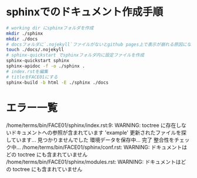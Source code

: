 # sphinxでのドキュメント作成手順
```bash
# working dir にsphinxフォルダを作成
mkdir ./sphinx
mkdir ./docs
# docsフォルダに`.nojekyll`ファイルがないとgithub pages上で表示が崩れる原因になる
touch ./docs/.nojekyll
# sphinx-quickstart でsphinxフォルダ内に設定ファイルを作成
sphinx-quickstart sphinx
sphinx-apidoc -f -o ./sphinx .
# index.rstを編集
# titleをFACE01にする
sphinx-build -b html -E ./sphinx ./docs
```

# エラー一覧
/home/terms/bin/FACE01/sphinx/index.rst:9: WARNING: toctree に存在しないドキュメントへの参照が含まれています 'example'
更新されたファイルを探しています... 見つかりませんでした
環境データを保存中... 完了
整合性をチェック中... /home/terms/bin/FACE01/sphinx/conf.rst: WARNING: ドキュメントはどの toctree にも含まれていません
/home/terms/bin/FACE01/sphinx/modules.rst: WARNING: ドキュメントはどの toctree にも含まれていません